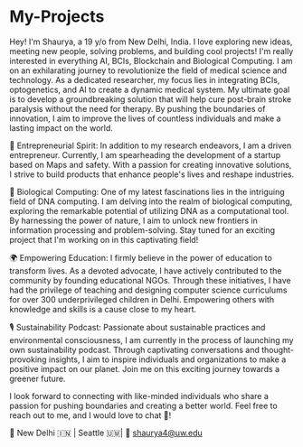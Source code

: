 # My-Projects

Hey! I'm Shaurya, a 19 y/o from New Delhi, India. I love exploring new ideas, meeting new people, solving problems, and building cool projects! I'm really interested in everything AI, BCIs, Blockchain and Biological Computing. I am on an exhilarating journey to revolutionize the field of medical science and technology. As a dedicated researcher, my focus lies in integrating BCIs, optogenetics, and AI to create a dynamic medical system. My ultimate goal is to develop a groundbreaking solution that will help cure post-brain stroke paralysis without the need for therapy. By pushing the boundaries of innovation, I aim to improve the lives of countless individuals and make a lasting impact on the world.

🚀 Entrepreneurial Spirit:
In addition to my research endeavors, I am a driven entrepreneur. Currently, I am spearheading the development of a startup based on Maps and safety. With a passion for creating innovative solutions, I strive to build products that enhance people's lives and reshape industries.

🧬 Biological Computing:
One of my latest fascinations lies in the intriguing field of DNA computing. I am delving into the realm of biological computing, exploring the remarkable potential of utilizing DNA as a computational tool. By harnessing the power of nature, I aim to unlock new frontiers in information processing and problem-solving. Stay tuned for an exciting project that I'm working on in this captivating field!

🌍 Empowering Education:
I firmly believe in the power of education to transform lives. As a devoted advocate, I have actively contributed to the community by founding educational NGOs. Through these initiatives, I have had the privilege of teaching and designing computer science curriculums for over 300 underprivileged children in Delhi. Empowering others with knowledge and skills is a cause close to my heart.

🎙️ Sustainability Podcast:
Passionate about sustainable practices and environmental consciousness, I am currently in the process of launching my own sustainability podcast. Through captivating conversations and thought-provoking insights, I aim to inspire individuals and organizations to make a positive impact on our planet. Join me on this exciting journey towards a greener future.

I look forward to connecting with like-minded individuals who share a passion for pushing boundaries and creating a better world. Feel free to reach out to me, and I would love to chat 👋!

📍 New Delhi 🇮🇳 | Seattle 🇺🇲| 📧 shaurya4@uw.edu
